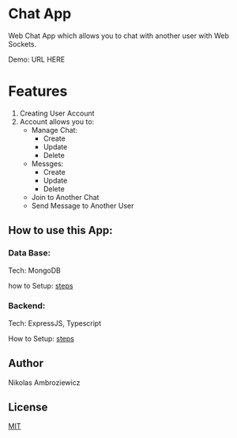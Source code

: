 # Chat App

Web Chat App which allows you to chat with another user with Web Sockets.

Demo: URL HERE

# Features

1. Creating User Account
2. Account allows you to:
   - Manage Chat:
     - Create
     - Update
     - Delete
   - Messges:
     - Create 
     - Update
     - Delete
   - Join to Another Chat
   - Send Message to Another User


## How to use this App:

### Data Base:
Tech: MongoDB

how to Setup: [steps](docs/1_backend.md)

### Backend:
Tech: ExpressJS, Typescript

How to Setup: [steps](docs/1_backend.md)

## Author
Nikolas Ambroziewicz

## License
[MIT](https://choosealicense.com/licenses/mit/)